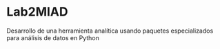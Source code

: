 # Lab2MIAD
Desarrollo de una herramienta analítica usando paquetes especializados para análisis de datos en Python
